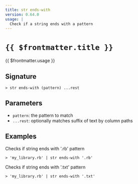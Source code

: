 ```yaml
---
title: str ends-with
version: 0.64.0
usage: |
  Check if a string ends with a pattern
---
```


# <code>{{ $frontmatter.title }}</code>

<div style='white-space: pre-wrap;'>{{ $frontmatter.usage }}</div>

## Signature

```> str ends-with (pattern) ...rest```

## Parameters

 -  `pattern`: the pattern to match
 -  `...rest`: optionally matches suffix of text by column paths

## Examples

Checks if string ends with '.rb' pattern
```shell
> 'my_library.rb' | str ends-with '.rb'
```

Checks if string ends with '.txt' pattern
```shell
> 'my_library.rb' | str ends-with '.txt'
```

